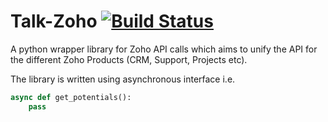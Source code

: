 # Talk-Zoho [![Build Status](https://travis-ci.org/i-Dynamics/Talk-Zoho.svg?branch=master)](https://travis-ci.org/i-Dynamics/Talk-Zoho)
A python wrapper library for Zoho API calls which aims to unify the API for the different Zoho Products (CRM, Support, Projects etc).

The library is written using asynchronous interface i.e. 
```python 
async def get_potentials():
    pass
```  
